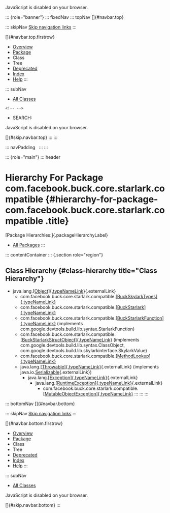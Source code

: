 <div>

JavaScript is disabled on your browser.

</div>

::: {role="banner"}
::: fixedNav
::: topNav
[]{#navbar.top}

::: skipNav
[Skip navigation links](#skip.navbar.top "Skip navigation links")
:::

[]{#navbar.top.firstrow}

-   [Overview](../../../../../../index.html)
-   [Package](package-summary.html)
-   Class
-   Tree
-   [Deprecated](../../../../../../deprecated-list.html)
-   [Index](../../../../../../index-all.html)
-   [Help](../../../../../../help-doc.html)
:::

::: subNav
-   [All Classes](../../../../../../allclasses.html)

```{=html}
<!-- -->
```
-   SEARCH:

<div>

<div>

JavaScript is disabled on your browser.

</div>

</div>

[]{#skip.navbar.top}
:::
:::

::: navPadding
 
:::
:::

::: {role="main"}
::: header
# Hierarchy For Package com.facebook.buck.core.starlark.compatible {#hierarchy-for-package-com.facebook.buck.core.starlark.compatible .title}

[Package Hierarchies:]{.packageHierarchyLabel}

-   [All Packages](../../../../../../overview-tree.html)
:::

::: contentContainer
::: {.section role="region"}
## Class Hierarchy {#class-hierarchy title="Class Hierarchy"}

-   java.lang.[[Object]{.typeNameLink}](http://docs.oracle.com/javase/7/docs/api/java/lang/Object.html?is-external=true "class or interface in java.lang"){.externalLink}
    -   com.facebook.buck.core.starlark.compatible.[[BuckSkylarkTypes]{.typeNameLink}](BuckSkylarkTypes.html "class in com.facebook.buck.core.starlark.compatible")
    -   com.facebook.buck.core.starlark.compatible.[[BuckStarlark]{.typeNameLink}](BuckStarlark.html "class in com.facebook.buck.core.starlark.compatible")
    -   com.facebook.buck.core.starlark.compatible.[[BuckStarlarkFunction]{.typeNameLink}](BuckStarlarkFunction.html "class in com.facebook.buck.core.starlark.compatible")
        (implements
        com.google.devtools.build.lib.syntax.StarlarkFunction)
    -   com.facebook.buck.core.starlark.compatible.[[BuckStarlarkStructObject]{.typeNameLink}](BuckStarlarkStructObject.html "class in com.facebook.buck.core.starlark.compatible")
        (implements com.google.devtools.build.lib.syntax.ClassObject,
        com.google.devtools.build.lib.skylarkinterface.SkylarkValue)
    -   com.facebook.buck.core.starlark.compatible.[[MethodLookup]{.typeNameLink}](MethodLookup.html "class in com.facebook.buck.core.starlark.compatible")
    -   java.lang.[[Throwable]{.typeNameLink}](http://docs.oracle.com/javase/7/docs/api/java/lang/Throwable.html?is-external=true "class or interface in java.lang"){.externalLink}
        (implements
        java.io.[Serializable](http://docs.oracle.com/javase/7/docs/api/java/io/Serializable.html?is-external=true "class or interface in java.io"){.externalLink})
        -   java.lang.[[Exception]{.typeNameLink}](http://docs.oracle.com/javase/7/docs/api/java/lang/Exception.html?is-external=true "class or interface in java.lang"){.externalLink}
            -   java.lang.[[RuntimeException]{.typeNameLink}](http://docs.oracle.com/javase/7/docs/api/java/lang/RuntimeException.html?is-external=true "class or interface in java.lang"){.externalLink}
                -   com.facebook.buck.core.starlark.compatible.[[MutableObjectException]{.typeNameLink}](MutableObjectException.html "class in com.facebook.buck.core.starlark.compatible")
:::
:::
:::

::: bottomNav
[]{#navbar.bottom}

::: skipNav
[Skip navigation links](#skip.navbar.bottom "Skip navigation links")
:::

[]{#navbar.bottom.firstrow}

-   [Overview](../../../../../../index.html)
-   [Package](package-summary.html)
-   Class
-   Tree
-   [Deprecated](../../../../../../deprecated-list.html)
-   [Index](../../../../../../index-all.html)
-   [Help](../../../../../../help-doc.html)
:::

::: subNav
-   [All Classes](../../../../../../allclasses.html)

<div>

<div>

JavaScript is disabled on your browser.

</div>

</div>

[]{#skip.navbar.bottom}
:::

